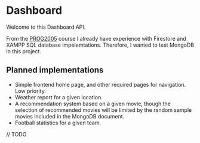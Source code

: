 # Dashboard
Welcome to this Dashboard API.

From the [PROG2005](https://www.ntnu.edu/studies/courses/PROG2005#tab=omEmnet) course I already have experience with Firestore and XAMPP SQL database impelemtations. Therefore, I wanted to test MongoDB in this project.

## Planned implementations
<ul>
  <li>Simple frontend home page, and other required pages for navigation. Low priority.</li>
  <li>Weather report for a given location.</li>
  <li>A recommendation system based on a given movie, though the selection of recommended movies will be limited by the random sample movies included in the MongoDB document.</li>
  <li>Football statistics for a given team.</li>
</ul>

// TODO
